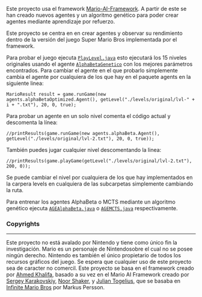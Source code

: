 Este proyecto usa el framework [Mario-AI-Framework](https://github.com/amidos2006/Mario-AI-Framework). A partir de este se han creado nuevos agentes y un algoritmo genético para poder crear agentes mediante aprendizaje por refuerzo.

Este proyecto se centra en en crear agentes y observar su rendimiento dentro de la versión del juego Super Mario Bros implementada por el framework.

Para probar el juego ejecuta [`PlayLevel.java`](https://github.com/carroyo23/tfg/blob/master/src/PlayLevel.java) esto ejecutará los 15 niveles originales usando el agente [`AlphaBetaGenetico`](https://github.com/carroyo23/tfg/blob/master/src/agents/alphaBetaGenetico/Agent.java) con los mejores parámetros encontrados.
Para cambiar el agente en el que probarlo simplemente cambia el agente por cualquiera de los que hay en el paquete agents en la siguiente linea:
```
MarioResult result = game.runGame(new agents.alphaBetaOptimized.Agent(), getLevel("./levels/original/lvl-" + i + ".txt"), 20, 0, true);
```

Para probar un agente en un solo nivel comenta el código actual y descomenta la línea:
```
//printResults(game.runGame(new agents.alphaBeta.Agent(), getLevel("./levels/original/lvl-2.txt"), 20, 0, true));
```

También puedes jugar cualquier nivel descomentando la linea:
```
//printResults(game.playGame(getLevel("./levels/original/lvl-2.txt"), 200, 0));
```

Se puede cambiar el nivel por cualquiera de los que hay implementados en la carpera levels en cualquiera de las subcarpetas simplemente cambiando la ruta.

Para entrenar los agentes AlphaBeta o MCTS mediante un algoritmo genético ejecuta [`AGEAlphaBeta.java`](https://github.com/carroyo23/tfg/blob/master/src/geneticos/AGEAlphaBeta.java) o [`AGEMCTS.java`](https://github.com/carroyo23/tfg/blob/master/src/geneticos/AGEMCTS.java) respectivamente.

<h3 id="copyrights">Copyrights</h3>

------
Este proyecto no está avalado por Nintendo y tiene como único fin la investigación. Mario es un personaje de Nintendosobre el cual no se posee ningún derecho. Nintendo es también el único propietario de todos los recursos gráficos del juego. Se espera que cualquier uso de este proyecto sea de caracter no comercil. Este proyecto se basa en el framework creado por [Ahmed Khalifa](https://scholar.google.com/citations?user=DRcyg5kAAAAJ&hl=en), basado a su vez en el Mario AI Framework creado por [Sergey Karakovskiy](https://scholar.google.se/citations?user=6cEAqn8AAAAJ&hl=en), [Noor Shaker](https://scholar.google.com/citations?user=OK9tw1AAAAAJ&hl=en), y [Julian Togelius](https://scholar.google.com/citations?user=lr4I9BwAAAAJ&hl=en), que se basaba en [Infinite Mario Bros](https://fantendo.fandom.com/wiki/Infinite_Mario_Bros.) por Markus Persson.